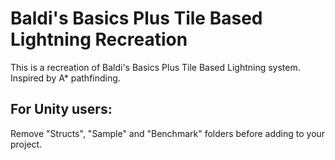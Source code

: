 # Baldi's Basics Plus Tile Based Lightning Recreation

This is a recreation of Baldi's Basics Plus Tile Based Lightning system. Inspired by A* pathfinding.

## For Unity users:
Remove "Structs", "Sample" and "Benchmark" folders before adding to your project.
